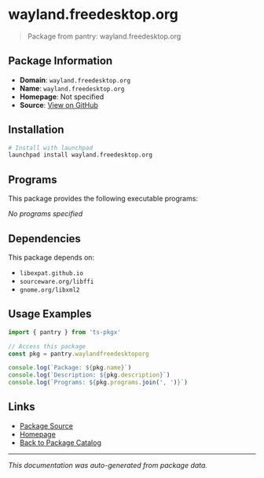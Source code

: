 # wayland.freedesktop.org

> Package from pantry: wayland.freedesktop.org

## Package Information

- **Domain**: `wayland.freedesktop.org`
- **Name**: `wayland.freedesktop.org`
- **Homepage**: Not specified
- **Source**: [View on GitHub](https://github.com/pkgxdev/pantry/tree/main/projects/wayland.freedesktop.org/package.yml)

## Installation

```bash
# Install with launchpad
launchpad install wayland.freedesktop.org
```

## Programs

This package provides the following executable programs:

*No programs specified*

## Dependencies

This package depends on:

- `libexpat.github.io`
- `sourceware.org/libffi`
- `gnome.org/libxml2`

## Usage Examples

```typescript
import { pantry } from 'ts-pkgx'

// Access this package
const pkg = pantry.waylandfreedesktoporg

console.log(`Package: ${pkg.name}`)
console.log(`Description: ${pkg.description}`)
console.log(`Programs: ${pkg.programs.join(', ')}`)
```

## Links

- [Package Source](https://github.com/pkgxdev/pantry/tree/main/projects/wayland.freedesktop.org/package.yml)
- [Homepage](#)
- [Back to Package Catalog](../package-catalog.md)

---

*This documentation was auto-generated from package data.*
